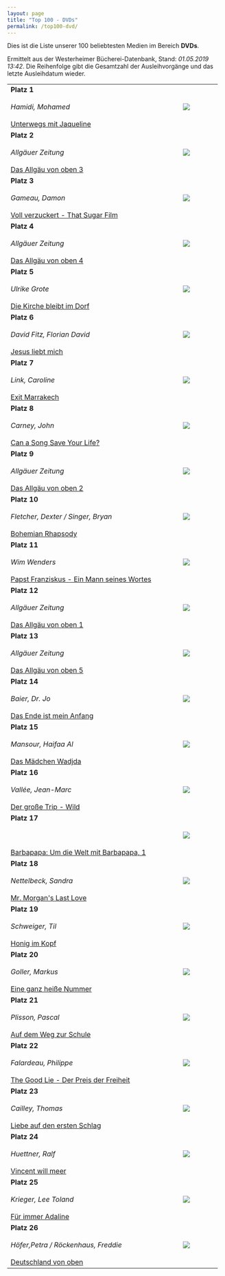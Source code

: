 ```yaml
---
layout: page
title: "Top 100 - DVDs"
permalink: /top100-dvd/
---
```

Dies ist die Liste unserer 100 beliebtesten Medien im Bereich __DVDs__. 

Ermittelt aus der Westerheimer Bücherei-Datenbank, Stand: _01.05.2019 13:42_. Die Reihenfolge gibt die Gesamtzahl der Ausleihvorgänge und das letzte Ausleihdatum wieder.

<table>
<tr><td width="70%"><strong>Platz 1</strong><br><br><em>Hamidi, Mohamed</em><br><br><a href="https://www.biblino.de/index.php?action=5&mnummer=12018229">Unterwegs mit Jaqueline</a></td><td><center><a href="https://www.biblino.de/index.php?action=5&mnummer=12018229"><img src="/images/mediacovers/x160/12018229.jpg" style="width: auto; height: auto;"></a></center></td></tr>
<tr><td width="70%"><strong>Platz 2</strong><br><br><em>Allgäuer Zeitung</em><br><br><a href="https://www.biblino.de/index.php?action=5&mnummer=12019008">Das Allgäu von oben 3</a></td><td><center><a href="https://www.biblino.de/index.php?action=5&mnummer=12019008"><img src="/images/mediacovers/x160/12019008.jpg" style="width: auto; height: auto;"></a></center></td></tr>
<tr><td width="70%"><strong>Platz 3</strong><br><br><em>Gameau, Damon</em><br><br><a href="https://www.biblino.de/index.php?action=5&mnummer=12016745">Voll verzuckert - That Sugar Film</a></td><td><center><a href="https://www.biblino.de/index.php?action=5&mnummer=12016745"><img src="/images/mediacovers/x160/12016745.jpg" style="width: auto; height: auto;"></a></center></td></tr>
<tr><td width="70%"><strong>Platz 4</strong><br><br><em>Allgäuer Zeitung</em><br><br><a href="https://www.biblino.de/index.php?action=5&mnummer=12019009">Das Allgäu von oben 4</a></td><td><center><a href="https://www.biblino.de/index.php?action=5&mnummer=12019009"><img src="/images/mediacovers/x160/12019009.jpg" style="width: auto; height: auto;"></a></center></td></tr>
<tr><td width="70%"><strong>Platz 5</strong><br><br><em>Ulrike Grote</em><br><br><a href="https://www.biblino.de/index.php?action=5&mnummer=12018245">Die Kirche bleibt im Dorf</a></td><td><center><a href="https://www.biblino.de/index.php?action=5&mnummer=12018245"><img src="/images/mediacovers/x160/12018245.jpg" style="width: auto; height: auto;"></a></center></td></tr>
<tr><td width="70%"><strong>Platz 6</strong><br><br><em>David Fitz, Florian David</em><br><br><a href="https://www.biblino.de/index.php?action=5&mnummer=12016750">Jesus liebt mich</a></td><td><center><a href="https://www.biblino.de/index.php?action=5&mnummer=12016750"><img src="/images/mediacovers/x160/12016750.jpg" style="width: auto; height: auto;"></a></center></td></tr>
<tr><td width="70%"><strong>Platz 7</strong><br><br><em>Link, Caroline</em><br><br><a href="https://www.biblino.de/index.php?action=5&mnummer=12016713">Exit Marrakech</a></td><td><center><a href="https://www.biblino.de/index.php?action=5&mnummer=12016713"><img src="/images/mediacovers/x160/12016713.jpg" style="width: auto; height: auto;"></a></center></td></tr>
<tr><td width="70%"><strong>Platz 8</strong><br><br><em>Carney, John</em><br><br><a href="https://www.biblino.de/index.php?action=5&mnummer=12016702">Can a Song Save Your Life?</a></td><td><center><a href="https://www.biblino.de/index.php?action=5&mnummer=12016702"><img src="/images/mediacovers/x160/12016702.jpg" style="width: auto; height: auto;"></a></center></td></tr>
<tr><td width="70%"><strong>Platz 9</strong><br><br><em>Allgäuer Zeitung</em><br><br><a href="https://www.biblino.de/index.php?action=5&mnummer=12019007">Das Allgäu von oben 2</a></td><td><center><a href="https://www.biblino.de/index.php?action=5&mnummer=12019007"><img src="/images/mediacovers/x160/12019007.jpg" style="width: auto; height: auto;"></a></center></td></tr>
<tr><td width="70%"><strong>Platz 10</strong><br><br><em>Fletcher, Dexter / Singer, Bryan</em><br><br><a href="https://www.biblino.de/index.php?action=5&mnummer=12019096">Bohemian Rhapsody</a></td><td><center><a href="https://www.biblino.de/index.php?action=5&mnummer=12019096"><img src="/images/mediacovers/x160/12019096.jpg" style="width: auto; height: auto;"></a></center></td></tr>
<tr><td width="70%"><strong>Platz 11</strong><br><br><em>Wim Wenders</em><br><br><a href="https://www.biblino.de/index.php?action=5&mnummer=12019050">Papst Franziskus - Ein Mann seines Wortes</a></td><td><center><a href="https://www.biblino.de/index.php?action=5&mnummer=12019050"><img src="/images/mediacovers/x160/12019050.jpg" style="width: auto; height: auto;"></a></center></td></tr>
<tr><td width="70%"><strong>Platz 12</strong><br><br><em>Allgäuer Zeitung</em><br><br><a href="https://www.biblino.de/index.php?action=5&mnummer=12019006">Das Allgäu von oben 1</a></td><td><center><a href="https://www.biblino.de/index.php?action=5&mnummer=12019006"><img src="/images/mediacovers/x160/12019006.jpg" style="width: auto; height: auto;"></a></center></td></tr>
<tr><td width="70%"><strong>Platz 13</strong><br><br><em>Allgäuer Zeitung</em><br><br><a href="https://www.biblino.de/index.php?action=5&mnummer=12019010">Das Allgäu von oben 5</a></td><td><center><a href="https://www.biblino.de/index.php?action=5&mnummer=12019010"><img src="/images/mediacovers/x160/12019010.jpg" style="width: auto; height: auto;"></a></center></td></tr>
<tr><td width="70%"><strong>Platz 14</strong><br><br><em>Baier, Dr. Jo</em><br><br><a href="https://www.biblino.de/index.php?action=5&mnummer=12016703">Das Ende ist mein Anfang</a></td><td><center><a href="https://www.biblino.de/index.php?action=5&mnummer=12016703"><img src="/images/mediacovers/x160/12016703.jpg" style="width: auto; height: auto;"></a></center></td></tr>
<tr><td width="70%"><strong>Platz 15</strong><br><br><em>Mansour, Haifaa Al</em><br><br><a href="https://www.biblino.de/index.php?action=5&mnummer=12016705">Das Mädchen Wadjda</a></td><td><center><a href="https://www.biblino.de/index.php?action=5&mnummer=12016705"><img src="/images/mediacovers/x160/12016705.jpg" style="width: auto; height: auto;"></a></center></td></tr>
<tr><td width="70%"><strong>Platz 16</strong><br><br><em>Vallée, Jean-Marc</em><br><br><a href="https://www.biblino.de/index.php?action=5&mnummer=12016707">Der große Trip - Wild</a></td><td><center><a href="https://www.biblino.de/index.php?action=5&mnummer=12016707"><img src="/images/mediacovers/x160/12016707.jpg" style="width: auto; height: auto;"></a></center></td></tr>
<tr><td width="70%"><strong>Platz 17</strong><br><br><em></em><br><br><a href="https://www.biblino.de/index.php?action=5&mnummer=12019005">Barbapapa: Um die Welt mit Barbapapa, 1</a></td><td><center><a href="https://www.biblino.de/index.php?action=5&mnummer=12019005"><img src="/images/mediacovers/x160/12019005.jpg" style="width: auto; height: auto;"></a></center></td></tr>
<tr><td width="70%"><strong>Platz 18</strong><br><br><em>Nettelbeck, Sandra</em><br><br><a href="https://www.biblino.de/index.php?action=5&mnummer=12016726">Mr. Morgan's Last Love</a></td><td><center><a href="https://www.biblino.de/index.php?action=5&mnummer=12016726"><img src="/images/mediacovers/x160/12016726.jpg" style="width: auto; height: auto;"></a></center></td></tr>
<tr><td width="70%"><strong>Platz 19</strong><br><br><em>Schweiger, Til</em><br><br><a href="https://www.biblino.de/index.php?action=5&mnummer=12016718">Honig im Kopf</a></td><td><center><a href="https://www.biblino.de/index.php?action=5&mnummer=12016718"><img src="/images/mediacovers/x160/12016718.jpg" style="width: auto; height: auto;"></a></center></td></tr>
<tr><td width="70%"><strong>Platz 20</strong><br><br><em>Goller, Markus</em><br><br><a href="https://www.biblino.de/index.php?action=5&mnummer=12016712">Eine ganz heiße Nummer</a></td><td><center><a href="https://www.biblino.de/index.php?action=5&mnummer=12016712"><img src="/images/mediacovers/x160/12016712.jpg" style="width: auto; height: auto;"></a></center></td></tr>
<tr><td width="70%"><strong>Platz 21</strong><br><br><em>Plisson, Pascal</em><br><br><a href="https://www.biblino.de/index.php?action=5&mnummer=12016738">Auf dem Weg zur Schule</a></td><td><center><a href="https://www.biblino.de/index.php?action=5&mnummer=12016738"><img src="/images/mediacovers/x160/12016738.jpg" style="width: auto; height: auto;"></a></center></td></tr>
<tr><td width="70%"><strong>Platz 22</strong><br><br><em>Falardeau, Philippe</em><br><br><a href="https://www.biblino.de/index.php?action=5&mnummer=12016732">The Good Lie - Der Preis der Freiheit</a></td><td><center><a href="https://www.biblino.de/index.php?action=5&mnummer=12016732"><img src="/images/mediacovers/x160/12016732.jpg" style="width: auto; height: auto;"></a></center></td></tr>
<tr><td width="70%"><strong>Platz 23</strong><br><br><em>Cailley, Thomas</em><br><br><a href="https://www.biblino.de/index.php?action=5&mnummer=12016722">Liebe auf den ersten Schlag</a></td><td><center><a href="https://www.biblino.de/index.php?action=5&mnummer=12016722"><img src="/images/mediacovers/x160/12016722.jpg" style="width: auto; height: auto;"></a></center></td></tr>
<tr><td width="70%"><strong>Platz 24</strong><br><br><em>Huettner, Ralf</em><br><br><a href="https://www.biblino.de/index.php?action=5&mnummer=12016735">Vincent will meer</a></td><td><center><a href="https://www.biblino.de/index.php?action=5&mnummer=12016735"><img src="/images/mediacovers/x160/12016735.jpg" style="width: auto; height: auto;"></a></center></td></tr>
<tr><td width="70%"><strong>Platz 25</strong><br><br><em>Krieger, Lee Toland</em><br><br><a href="https://www.biblino.de/index.php?action=5&mnummer=12016715">Für immer Adaline</a></td><td><center><a href="https://www.biblino.de/index.php?action=5&mnummer=12016715"><img src="/images/mediacovers/x160/12016715.jpg" style="width: auto; height: auto;"></a></center></td></tr>
<tr><td width="70%"><strong>Platz 26</strong><br><br><em>Höfer,Petra / Röckenhaus, Freddie</em><br><br><a href="https://www.biblino.de/index.php?action=5&mnummer=12016739">Deutschland von oben</a></td><td><center><a href="https://www.biblino.de/index.php?action=5&mnummer=12016739"><img src="/images/mediacovers/x160/12016739.jpg" style="width: auto; height: auto;"></a></center></td></tr>
</table>
